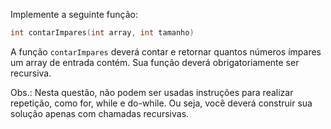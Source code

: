 Implemente a seguinte função:

``` c++
int contarImpares(int array, int tamanho)
```

A função ``contarImpares`` deverá contar e retornar quantos números ímpares um array de entrada contém. Sua função deverá obrigatoriamente ser recursiva.

Obs.: Nesta questão, não podem ser usadas instruções para realizar repetição, como for, while e do-while. Ou seja, você deverá construir sua solução apenas com chamadas recursivas.